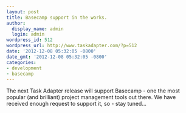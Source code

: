 ```yaml
---
layout: post
title: Basecamp support in the works.
author:
  display_name: admin
  login: admin
wordpress_id: 512
wordpress_url: http://www.taskadapter.com/?p=512
date: '2012-12-08 05:32:05 -0800'
date_gmt: '2012-12-08 05:32:05 -0800'
categories:
- development
- basecamp
---
```

<p>The next Task Adapter release will support Basecamp - one the most popular (and brilliant) project management tools out there. We have received enough request to support it, so - stay tuned...</p>
